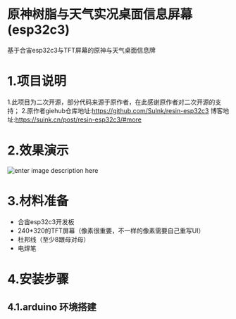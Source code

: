 # 原神树脂与天气实况桌面信息屏幕(esp32c3)
基于合宙esp32c3与TFT屏幕的原神与天气桌面信息牌
# 1.项目说明
1.此项目为二次开源，部分代码来源于原作者，在此感谢原作者对二次开源的支持；
2.原作者giehub仓库地址:https://github.com/SuInk/resin-esp32c3
博客地址:https://suink.cn/post/resin-esp32c3/#more

# 2.效果演示
![enter image description here](https://s1.ax1x.com/2022/09/24/xA09C8.jpg)

# 3.材料准备
-   合宙esp32c3开发板
- 240*320的TFT屏幕（像素很重要，不一样的像素需要自己重写UI）
- 杜邦线（至少8跟母对母）
- 电焊笔
# 4.安装步骤
## 4.1.arduino 环境搭建
